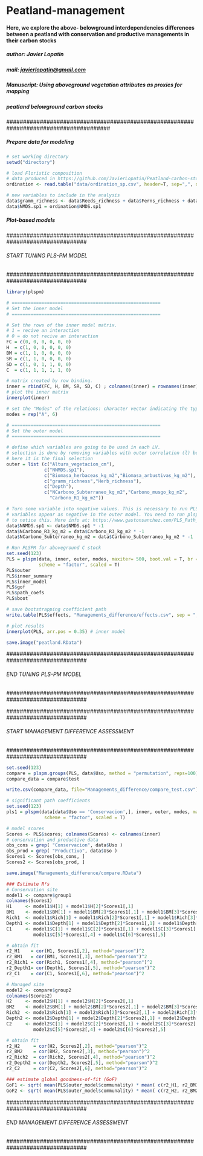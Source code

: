 # Peatland-management
#### Here, we explore the above- belowground interdependencies differences between a peatland with conservation and productive managements in their carbon stocks

##### author: Javier Lopatin
##### mail: javierlopatin@gmail.com

##### Manuscript: Using aboveground vegetation attributes as proxies for mapping
##### peatland belowground carbon stocks



#######################################################################################

##### Prepare data for modeling


```R
# set working directory
setwd("directory")
```


```R
# load Floristic composition
# data produced in https://github.com/JavierLopatin/Peatland-carbon-stock
ordination <- read.table("data/ordination_sp.csv", header=T, sep=",", dec=".")
```


```R
# new variables to include in the analysis
data$gramm_richness <- data$Reeds_richness + data$Ferns_richness + data$Grass_richness
data$NMDS.sp1 = ordination$NMDS.sp1
```

##### Plot-based models

################################################################################
###### START TUNING PLS-PM MODEL
################################################################################


```R
library(plspm)

# =======================================================
# Set the inner model
# =======================================================

# Set the rows of the inner model matrix.
# 1 = recive an interaction
# 0 = do not recive an interaction
FC = c(0, 0, 0, 0, 0, 0)
H  = c(1, 0, 0, 0, 0, 0)
BM = c(1, 1, 0, 0, 0, 0)
SR = c(1, 1, 0, 0, 0, 0)
SD = c(1, 0, 1, 1, 0, 0)
C  = c(1, 1, 1, 1, 1, 0)

# matrix created by row binding.
inner = rbind(FC, H, BM, SR, SD, C) ; colnames(inner) = rownames(inner)
# plot the inner matrix
innerplot(inner)

# set the "Modes" of the relations: character vector indicating the type of measurement for each block.
modes = rep("A", 6)

# =======================================================
# Set the outer model
# =======================================================

# define which variables are going to be used in each LV.
# selection is done by removing variables with outer correlation (l) below 0.5
# here it is the final selection
outer = list (c("Altura_vegetacion_cm"),                               # heigts
              c("NNMDS.sp1"),                                          # FC
              c("Biomasa_herbaceas_kg_m2","Biomasa_arbustivas_kg_m2"), # Biomass
              c("gramm_richness","Herb_richness"),                     # Richness
              c("Depth"),                                              # soil depth
              c("NCarbono_Subterraneo_kg_m2","Carbono_musgo_kg_m2",    # C
                "Carbono_R1_kg_m2"))

# Turn some variable into negative values. This is necessary to run PLS-PM when
# variables appear as negative in the outer model. You need to run plspm once
# to notice this. More info at: https://www.gastonsanchez.com/PLS_Path_Modeling_with_R.pdf
data$NNMDS.sp1 <- data$NMDS.sp1 * -1
data$NCarbono_R3_kg_m2 = data$Carbono_R3_kg_m2 * -1
data$NCarbono_Subterraneo_kg_m2 = data$Carbono_Subterraneo_kg_m2 * -1
```


```R
# Run PLSPM for aboveground C stock
set.seed(123)
PLS = plspm(data, inner, outer, modes, maxiter= 500, boot.val = T, br = 500,
            scheme = "factor", scaled = T)
PLS$outer
PLS$inner_summary
PLS$inner_model
PLS$gof
PLS$path_coefs
PLS$boot

# save bootstrapping coefficient path
write.table(PLS$effects, "Managements_difference/effects.csv", sep = ",")

# plot results
innerplot(PLS, arr.pos = 0.35) # inner model

save.image("peatland.RData")
```

################################################################################
###### END TUNING PLS-PM MODEL
################################################################################

################################################################################
###### START MANAGEMENT DIFFERENCE ASSESSMENT
################################################################################


```R
set.seed(123)
compare = plspm.groups(PLS, data$Uso, method = "permutation", reps=100)
compare_data = compare$test

write.csv(compare_data, file="Managements_difference/compare_test.csv")

# significant path coefficients
set.seed(123)
pls1 = plspm(data[data$Uso == 'Conservacion',], inner, outer, modes, maxiter= 500, boot.val = T, br = 500,
              scheme = "factor", scaled = T)

# model scores
Scores <- PLS$scores; colnames(Scores) <- colnames(inner)
# conservation and productive data
obs_cons = grep( "Conservacion", data$Uso )
obs_prod = grep( "Productivo", data$Uso )
Scores1 <- Scores[obs_cons, ]
Scores2 <- Scores[obs_prod, ]

save.image("Managements_difference/compare.RData")

```


```R
### Estimate R²s
# Conservation site
model1 <- compare$group1
colnames(Scores1)
H1     <- model1$H[1] + model1$H[2]*Scores1[,1]
BM1    <- model1$BM[1] + model1$BM[2]*Scores1[,1] + model1$BM[3]*Scores1[,2]
Rich1  <- model1$Rich[1] + model1$Rich[2]*Scores1[,1] + model1$Rich[3]*Scores1[,2]
Depth1 <- model1$Depth[1] + model1$Depth[2]*Scores1[,1] + model1$Depth[3]*Scores1[,3] + model1$Depth[4]*Scores1[,4]
C1     <- model1$C[1] + model1$C[2]*Scores1[,1] + model1$C[3]*Scores1[,2] + model1$C[4]*Scores1[,3] +
          model1$C[5]*Scores1[,4] + model1$C[6]*Scores1[,5]

# obtain fit
r2_H1    = cor(H1, Scores1[,2], method="pearson")^2
r2_BM1   = cor(BM1, Scores1[,3], method="pearson")^2
r2_Rich1 = cor(Rich1, Scores1[,4], method="pearson")^2
r2_Depth1= cor(Depth1, Scores1[,5], method="pearson")^2
r2_C1    = cor(C1, Scores1[,6], method="pearson")^2

# Managed site
model2 <- compare$group2
colnames(Scores2)
H2     <- model2$H[1] + model2$H[2]*Scores2[,1]
BM2    <- model2$BM[1] + model2$BM[2]*Scores2[,1] + model2$BM[3]*Scores2[,2]
Rich2  <- model2$Rich[1] + model2$Rich[2]*Scores2[,1] + model2$Rich[3]*Scores2[,2]
Depth2 <- model2$Depth[1] + model2$Depth[2]*Scores2[,1] + model2$Depth[3]*Scores2[,3] + model2$Depth[4]*Scores2[,4]
C2     <- model2$C[1] + model2$C[2]*Scores2[,1] + model2$C[3]*Scores2[,2] + model2$C[4]*Scores2[,3] +
          model2$C[5]*Scores2[,4] + model2$C[6]*Scores2[,5]

# obtain fit
r2_H2     = cor(H2, Scores2[,2], method="pearson")^2
r2_BM2    = cor(BM2, Scores2[,3], method="pearson")^2
r2_Rich2  = cor(Rich2, Scores2[,4], method="pearson")^2
r2_Depth2 = cor(Depth2, Scores2[,5], method="pearson")^2
r2_C2     = cor(C2, Scores2[,6], method="pearson")^2

### estimate global goodness-of-fit (GoF)
GoF1 <- sqrt( mean(PLS$outer_model$communality) * mean( c(r2_H1, r2_BM1, r2_Rich1, r2_Depth1, r2_C1) ) )
GoF2 <- sqrt( mean(PLS$outer_model$communality) * mean( c(r2_H2, r2_BM2, r2_Rich2, r2_Depth2, r2_C2) ) )

```

################################################################################
###### END MANAGEMENT DIFFERENCE ASSESSMENT
################################################################################

